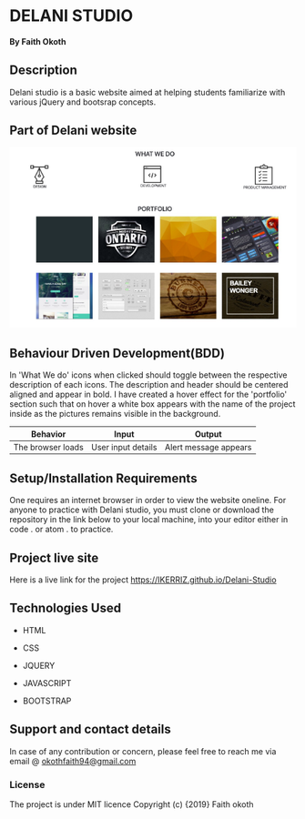 # DELANI STUDIO

#### By **Faith Okoth**
## Description
 Delani studio is a basic website aimed at helping students familiarize with various jQuery and bootsrap concepts.
## Part of Delani website
![image](/assets/backgrounds/del.png)

## Behaviour Driven Development(BDD)
In 'What We do' icons when clicked should toggle between the respective description of each icons. The description and header should be centered aligned and appear in bold.
I have created a hover effect for the 'portfolio' section such that on hover a white box appears with the name of the project inside as the pictures remains visible in the background.

 | Behavior  |      Input       |  Output
|-------------|----------------|---------------|
|The browser loads|User input details|Alert message appears
                        

## Setup/Installation Requirements
One requires an internet browser in order to view the website oneline.
For anyone to practice with Delani studio, you must clone or download the repository in the link below to your local machine, into your editor either in code . or atom . to practice.
## Project live site
 Here is a live link for the project
 https://IKERRIZ.github.io/Delani-Studio
## Technologies Used
* HTML

* CSS

* JQUERY

* JAVASCRIPT

* BOOTSTRAP
## Support and contact details
In case of any contribution or concern, please feel free to reach me via email @ okothfaith94@gmail.com
### License
The project is under MIT licence
Copyright (c) {2019} Faith okoth
  